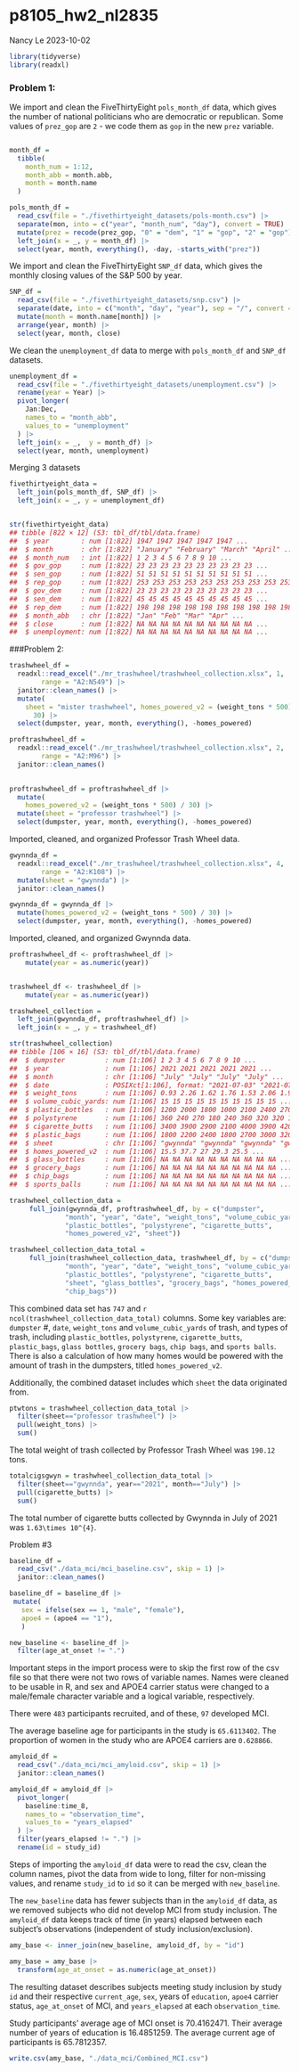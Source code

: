 p8105_hw2_nl2835
================
Nancy Le
2023-10-02

``` r
library(tidyverse)
library(readxl)
```

### Problem 1:

We import and clean the FiveThirtyEight `pols_month_df` data, which
gives the number of national politicians who are democratic or
republican. Some values of `prez_gop` are `2` - we code them as `gop` in
the new `prez` variable.

``` r

month_df = 
  tibble(
    month_num = 1:12,
    month_abb = month.abb,
    month = month.name
  )

pols_month_df = 
  read_csv(file = "./fivethirtyeight_datasets/pols-month.csv") |> 
  separate(mon, into = c("year", "month_num", "day"), convert = TRUE) |> 
  mutate(prez = recode(prez_gop, "0" = "dem", "1" = "gop", "2" = "gop")) |>
  left_join(x = _, y = month_df) |> 
  select(year, month, everything(), -day, -starts_with("prez")) 
```

We import and clean the FiveThirtyEight `SNP_df` data, which gives the
monthly closing values of the S&P 500 by year.

``` r
SNP_df = 
  read_csv(file = "./fivethirtyeight_datasets/snp.csv") |> 
  separate(date, into = c("month", "day", "year"), sep = "/", convert = TRUE) |> 
  mutate(month = month.name[month]) |> 
  arrange(year, month) |> 
  select(year, month, close)
```

We clean the `unemployment_df` data to merge with `pols_month_df` and
`SNP_df` datasets.

``` r
unemployment_df = 
  read_csv(file = "./fivethirtyeight_datasets/unemployment.csv") |> 
  rename(year = Year) |> 
  pivot_longer(
    Jan:Dec,
    names_to = "month_abb",
    values_to = "unemployment"
  ) |> 
  left_join(x = _,  y = month_df) |> 
  select(year, month, unemployment)
```

Merging 3 datasets

``` r
fivethirtyeight_data = 
  left_join(pols_month_df, SNP_df) |> 
  left_join(x = _, y = unemployment_df)


str(fivethirtyeight_data)
## tibble [822 × 12] (S3: tbl_df/tbl/data.frame)
##  $ year        : num [1:822] 1947 1947 1947 1947 1947 ...
##  $ month       : chr [1:822] "January" "February" "March" "April" ...
##  $ month_num   : int [1:822] 1 2 3 4 5 6 7 8 9 10 ...
##  $ gov_gop     : num [1:822] 23 23 23 23 23 23 23 23 23 23 ...
##  $ sen_gop     : num [1:822] 51 51 51 51 51 51 51 51 51 51 ...
##  $ rep_gop     : num [1:822] 253 253 253 253 253 253 253 253 253 253 ...
##  $ gov_dem     : num [1:822] 23 23 23 23 23 23 23 23 23 23 ...
##  $ sen_dem     : num [1:822] 45 45 45 45 45 45 45 45 45 45 ...
##  $ rep_dem     : num [1:822] 198 198 198 198 198 198 198 198 198 198 ...
##  $ month_abb   : chr [1:822] "Jan" "Feb" "Mar" "Apr" ...
##  $ close       : num [1:822] NA NA NA NA NA NA NA NA NA NA ...
##  $ unemployment: num [1:822] NA NA NA NA NA NA NA NA NA NA ...
```

\###Problem 2:

``` r
trashwheel_df = 
  readxl::read_excel("./mr_trashwheel/trashwheel_collection.xlsx", 1,
        range = "A2:N549") |> 
  janitor::clean_names() |> 
  mutate(
    sheet = "mister trashwheel", homes_powered_v2 = (weight_tons * 500) / 
      30) |> 
  select(dumpster, year, month, everything(), -homes_powered)
```

``` r
proftrashwheel_df = 
  readxl::read_excel("./mr_trashwheel/trashwheel_collection.xlsx", 2,
        range = "A2:M96") |> 
  janitor::clean_names()
  

proftrashwheel_df = proftrashwheel_df |> 
  mutate(
    homes_powered_v2 = (weight_tons * 500) / 30) |> 
  mutate(sheet = "professor trashwheel") |> 
  select(dumpster, year, month, everything(), -homes_powered)
```

Imported, cleaned, and organized Professor Trash Wheel data.

``` r
gwynnda_df = 
  readxl::read_excel("./mr_trashwheel/trashwheel_collection.xlsx", 4,
        range = "A2:K108") |> 
  mutate(sheet = "gwynnda") |> 
  janitor::clean_names()

gwynnda_df = gwynnda_df |> 
  mutate(homes_powered_v2 = (weight_tons * 500) / 30) |> 
  select(dumpster, year, month, everything(), -homes_powered)
```

Imported, cleaned, and organized Gwynnda data.

``` r
proftrashwheel_df <- proftrashwheel_df |>   
    mutate(year = as.numeric(year))


trashwheel_df <- trashwheel_df |>   
    mutate(year = as.numeric(year))
```

``` r
trashwheel_collection = 
  left_join(gwynnda_df, proftrashwheel_df) |>
  left_join(x = _, y = trashwheel_df)

str(trashwheel_collection)
## tibble [106 × 16] (S3: tbl_df/tbl/data.frame)
##  $ dumpster          : num [1:106] 1 2 3 4 5 6 7 8 9 10 ...
##  $ year              : num [1:106] 2021 2021 2021 2021 2021 ...
##  $ month             : chr [1:106] "July" "July" "July" "July" ...
##  $ date              : POSIXct[1:106], format: "2021-07-03" "2021-07-07" ...
##  $ weight_tons       : num [1:106] 0.93 2.26 1.62 1.76 1.53 2.06 1.9 2.16 2.6 3.21 ...
##  $ volume_cubic_yards: num [1:106] 15 15 15 15 15 15 15 15 15 15 ...
##  $ plastic_bottles   : num [1:106] 1200 2000 1800 1000 2100 2400 2700 3000 980 240 ...
##  $ polystyrene       : num [1:106] 360 240 270 180 240 360 320 320 180 42 ...
##  $ cigarette_butts   : num [1:106] 3400 3900 2900 2100 4000 3900 4200 4000 1800 400 ...
##  $ plastic_bags      : num [1:106] 1800 2200 2400 1800 2700 3000 3200 3600 1000 360 ...
##  $ sheet             : chr [1:106] "gwynnda" "gwynnda" "gwynnda" "gwynnda" ...
##  $ homes_powered_v2  : num [1:106] 15.5 37.7 27 29.3 25.5 ...
##  $ glass_bottles     : num [1:106] NA NA NA NA NA NA NA NA NA NA ...
##  $ grocery_bags      : num [1:106] NA NA NA NA NA NA NA NA NA NA ...
##  $ chip_bags         : num [1:106] NA NA NA NA NA NA NA NA NA NA ...
##  $ sports_balls      : num [1:106] NA NA NA NA NA NA NA NA NA NA ...
```

``` r
trashwheel_collection_data =  
     full_join(gwynnda_df, proftrashwheel_df, by = c("dumpster",
              "month", "year", "date", "weight_tons", "volume_cubic_yards", 
              "plastic_bottles", "polystyrene", "cigarette_butts",
              "homes_powered_v2", "sheet"))
```

``` r
trashwheel_collection_data_total = 
     full_join(trashwheel_collection_data, trashwheel_df, by = c("dumpster",
              "month", "year", "date", "weight_tons", "volume_cubic_yards", 
              "plastic_bottles", "polystyrene", "cigarette_butts", 
              "sheet", "glass_bottles", "grocery_bags", "homes_powered_v2",
              "chip_bags"))
```

This combined data set has `747` and
`r ncol(trashwheel_collection_data_total)` columns. Some key variables
are: `dumpster` \#, `date`, `weight_tons` and `volume_cubic_yards` of
trash, and types of trash, including `plastic_bottles`, `polystyrene`,
`cigarette_butts`, `plastic_bags`, `glass bottles`, `grocery bags`,
`chip bags`, and `sports balls`. There is also a calculation of how many
homes would be powered with the amount of trash in the dumpsters, titled
`homes_powered_v2`.

Additionally, the combined dataset includes which `sheet` the data
originated from.

``` r
ptwtons = trashwheel_collection_data_total |> 
  filter(sheet=="professor trashwheel") |> 
  pull(weight_tons) |> 
  sum() 
```

The total weight of trash collected by Professor Trash Wheel was
`190.12` tons.

``` r
totalcigsgwyn = trashwheel_collection_data_total |> 
  filter(sheet=="gwynnda", year=="2021", month=="July") |> 
  pull(cigarette_butts) |> 
  sum() 
```

The total number of cigarette butts collected by Gwynnda in July of 2021
was `1.63\times 10^{4}`.

Problem \#3

``` r
baseline_df = 
  read_csv("./data_mci/mci_baseline.csv", skip = 1) |> 
  janitor::clean_names() 
```

``` r
baseline_df = baseline_df |> 
 mutate(
   sex = ifelse(sex == 1, "male", "female"),
   apoe4 = (apoe4 == "1"),
   )
```

``` r
new_baseline <- baseline_df |> 
  filter(age_at_onset != ".")
```

Important steps in the import process were to skip the first row of the
csv file so that there were not two rows of variable names. Names were
cleaned to be usable in R, and sex and APOE4 carrier status were changed
to a male/female character variable and a logical variable,
respectively.

There were `483` participants recruited, and of these, `97` developed
MCI.

The average baseline age for participants in the study is `65.6113402`.
The proportion of women in the study who are APOE4 carriers are
`0.628866`.

``` r
amyloid_df = 
  read_csv("./data_mci/mci_amyloid.csv", skip = 1) |> 
  janitor::clean_names() 
```

``` r
amyloid_df = amyloid_df |> 
  pivot_longer(
    baseline:time_8,
    names_to = "observation_time",
    values_to = "years_elapsed"
  ) |> 
  filter(years_elapsed != ".") |> 
  rename(id = study_id) 
```

Steps of importing the `amyloid_df` data were to read the csv, clean the
column names, pivot the data from wide to long, filter for non-missing
values, and rename `study_id` to `id` so it can be merged with
`new_baseline`.

The `new_baseline` data has fewer subjects than in the `amyloid_df`
data, as we removed subjects who did not develop MCI from study
inclusion. The `amyloid_df` data keeps track of time (in years) elapsed
between each subject’s observations (independent of study
inclusion/exclusion).

``` r
amy_base <- inner_join(new_baseline, amyloid_df, by = "id")
```

``` r
amy_base = amy_base |> 
  transform(age_at_onset = as.numeric(age_at_onset))
```

The resulting dataset describes subjects meeting study inclusion by
study `id` and their respective `current_age`, `sex`, years of
`education`, `apoe4` carrier status, `age_at_onset` of MCI, and
`years_elapsed` at each `observation_time`.

Study participants’ average age of MCI onset is 70.4162471. Their
average number of years of education is 16.4851259. The average current
age of participants is 65.7812357.

``` r
write.csv(amy_base, "./data_mci/Combined_MCI.csv") 
```
